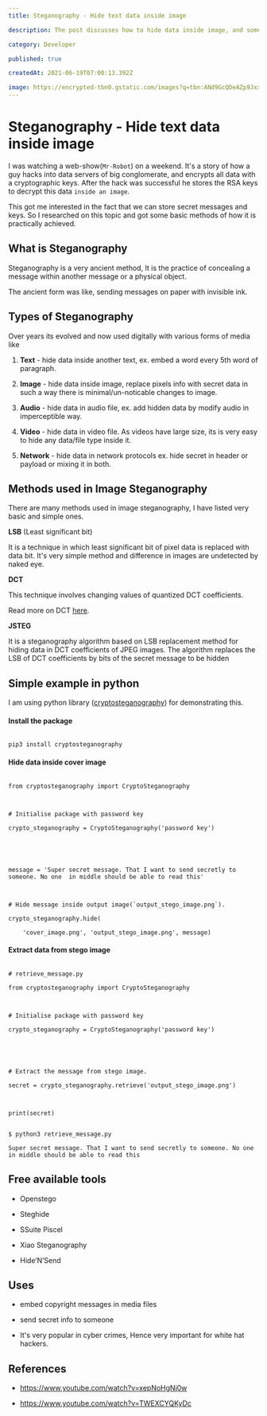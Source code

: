 ```yaml
---
title: Steganography - Hide text data inside image

description: The post discusses how to hide data inside image, and some methods in Steganography.

category: Developer

published: true

createdAt: 2021-06-19T07:00:13.392Z

image: https://encrypted-tbn0.gstatic.com/images?q=tbn:ANd9GcQDeAZp9JxxFgE3SHJBhlWA6ERAa-fWvPrrj6RqyfHQi9kom_zLuJ2zd7WQq8Y2LbtL2wE&usqp=CAU
---
```


# Steganography - Hide text data inside image

I was watching a web-show(`Mr-Robot`) on a weekend. It's a story of how a guy hacks into data servers of big conglomerate, and encrypts all data with a cryptographic keys. After the hack was successful he stores the RSA keys to decrypt this data `inside an image`.

This got me interested in the fact that we can store secret messages and keys. So I researched on this topic and got some basic methods of how it is practically achieved.

## What is Steganography

Steganography is a very ancient method, It is the practice of concealing a message within another message or a physical object.

The ancient form was like, sending messages on paper with invisible ink.

## Types of Steganography

Over years its evolved and now used digitally with various forms of media like

1. **Text** - hide data inside another text, ex. embed a word every 5th word of paragraph.

2. **Image** - hide data inside image, replace pixels info with secret data in such a way there is minimal/un-noticable changes to image.

3. **Audio** - hide data in audio file, ex. add hidden data by modify audio in imperceptible way.

4. **Video** - hide data in video file. As videos have large size, its is very easy to hide any data/file type inside it.

5. **Network** - hide data in network protocols ex. hide secret in header or payload or mixing it in both.

## Methods used in Image Steganography

There are many methods used in image steganography, I have listed very basic and simple ones.

**LSB** (Least significant bit)

It is a technique in which least significant bit of pixel data is replaced with data bit. It's very simple method and difference in images are undetected by naked eye.

**DCT**

This technique involves changing values of quantized DCT coefficients.

Read more on DCT [here](https://www.youtube.com/watch?v=Q2aEzeMDHMA).

**JSTEG**

It is a steganography algorithm based on LSB replacement method for hiding data in DCT coefficients of JPEG images. The algorithm replaces the LSB of DCT coefficients by bits of the secret message to be hidden

## Simple example in python

I am using python library ([cryptosteganography](https://pypi.org/project/cryptosteganography/)) for demonstrating this.

#### Install the package

```bash{1,3-5}

pip3 install cryptosteganography

```

#### Hide data inside cover image

```py{1,3-5}

from cryptosteganography import CryptoSteganography



# Initialise package with password key

crypto_steganography = CryptoSteganography('password key')





message = 'Super secret message. That I want to send secretly to someone. No one  in middle should be able to read this'



# Hide message inside output image(`output_stego_image.png`).

crypto_steganography.hide(

    'cover_image.png', 'output_stego_image.png', message)

```

#### Extract data from stego image

```py{1,3-5}

# retrieve_message.py

from cryptosteganography import CryptoSteganography



# Initialise package with password key

crypto_steganography = CryptoSteganography('password key')





# Extract the message from stego image.

secret = crypto_steganography.retrieve('output_stego_image.png')



print(secret)

```

```bash{1,3-5}

$ python3 retrieve_message.py

Super secret message. That I want to send secretly to someone. No one in middle should be able to read this

```

## Free available tools

- Openstego

- Steghide

- SSuite Piscel

- Xiao Steganography

- Hide’N’Send

## Uses

- embed copyright messages in media files

- send secret info to someone

- It's very popular in cyber crimes, Hence very important for white hat hackers.

## References

- https://www.youtube.com/watch?v=xepNoHgNj0w

- https://www.youtube.com/watch?v=TWEXCYQKyDc
